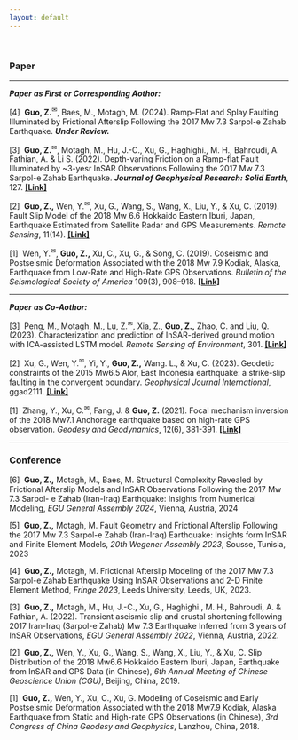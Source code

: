 ```yaml
---
layout: default
---
```


<br>

<html>
<meta charset="UTF-8">
<body>

<h3>Paper</h3>

<hr>
<p><i><b>Paper as First or Corresponding Aothor:</b></i></p>

<p> [4]&nbsp; <b>Guo, Z.</b><sup>&#9993;</sup>, Baes, M., Motagh, M. (2024). Ramp-Flat and Splay Faulting Illuminated by Frictional Afterslip Following the 2017 Mw 7.3 Sarpol-e Zahab Earthquake. <i><b>Under Review.</b></i>

<p> [3]&nbsp; <b>Guo, Z.</b><sup>&#9993;</sup>, Motagh, M., Hu, J.-C., Xu, G., Haghighi., M. H., Bahroudi, A.  Fathian, A. & Li S. (2022). Depth-varing Friction on a Ramp-flat Fault Illuminated by ~3-yesr InSAR Observations Following the 2017 Mw 7.3 Sarpol-e Zahab Earthquake. <i><b>Journal of Geophysical Research: Solid Earth</b></i>, 127. <a href="https://agupubs.onlinelibrary.wiley.com/doi/10.1029/2022JB025148"><b>[Link]</b></a></p>

<p> [2]&nbsp; <b>Guo, Z.,</b> Wen, Y.<sup>&#9993;</sup>, Xu, G., Wang, S., Wang, X., Liu, Y., & Xu, C. (2019). Fault Slip Model of the 2018 Mw 6.6 Hokkaido Eastern Iburi, Japan, Earthquake Estimated from Satellite Radar and GPS Measurements. <i>Remote Sensing</i>, 11(14). <a href="https://doi.org/10.3390/rs11141667"><b>[Link]</b></a></p>

<p> [1]&nbsp; Wen, Y.<sup>&#9993;</sup>, <b>Guo, Z.,</b> Xu, C., Xu, G., & Song, C. (2019). Coseismic and Postseismic Deformation Associated with the 2018 Mw 7.9 Kodiak, Alaska, Earthquake from Low-Rate and High-Rate GPS Observations. <i>Bulletin of the Seismological Society of America</i> 109(3), 908–918. <a href="https://doi.org/10.1785/0120180246"><b>[Link]</b></a></p>


<hr>
<p><i><b>Paper as Co-Aothor:</b></i></p>

<p> [3]&nbsp; Peng, M., Motagh, M., Lu, Z.<sup>&#9993;</sup>, Xia, Z., <b>Guo, Z.,</b> Zhao, C. and Liu, Q. (2023). Characterization and prediction of InSAR-derived ground motion with ICA-assisted LSTM model. <i>Remote Sensing of Environment</i>, 301. <a href="https://www.sciencedirect.com/science/article/pii/S0034425723004753?dgcid=coauthor"><b>[Link]</b></a></p>

<p> [2]&nbsp; Xu, G., Wen, Y.<sup>&#9993;</sup>, Yi, Y., <b>Guo, Z.,</b> Wang. L., & Xu, C. (2023). Geodetic constraints of the 2015 Mw6.5 Alor, East Indonesia earthquake: a strike-slip faulting in the convergent boundary. <i>Geophysical Journal International</i>, ggad2111. <a href="https://academic.oup.com/gji/advance-article/doi/10.1093/gji/ggad211/7176061"><b>[Link]</b></a></p>

<p> [1]&nbsp; Zhang, Y., Xu, C.<sup>&#9993;</sup>, Fang, J. & <b>Guo, Z.</b> (2021). Focal mechanism inversion of the 2018 Mw7.1 Anchorage earthquake based on high-rate GPS observation. <i>Geodesy and Geodynamics</i>, 12(6), 381-391. <a href="https://doi.org/10.1016/j.geog.2021.09.004"><b>[Link]</b></a></p>

<hr>

<h3>Conference</h3>

<p> [6]&nbsp; <b>Guo, Z.,</b> Motagh, M., Baes, M. Structural Complexity Revealed by Frictional Afterslip Models and InSAR Observations Following the 2017 Mw 7.3 Sarpol- e Zahab (Iran-Iraq) Earthquake: Insights from Numerical Modeling, <i>EGU General Assembly 2024</i>, Vienna, Austria, 2024</p>

<p> [5]&nbsp; <b>Guo, Z.,</b> Motagh, M. Fault Geometry and Frictional Afterslip Following the 2017 Mw 7.3 Sarpol-e Zahab (Iran-Iraq) Earthquake: Insights form InSAR and Finite Element Models, <i>20th Wegener Assembly 2023</i>,  Sousse, Tunisia, 2023</p>

<p> [4]&nbsp; <b>Guo, Z.,</b> Motagh, M. Frictional Afterslip Modeling of the 2017 Mw 7.3 Sarpol-e Zahab Earthquake Using InSAR Observations and 2-D Finite Element Method, <i>Fringe 2023</i>, Leeds University, Leeds, UK, 2023.</p>

<p> [3]&nbsp; <b>Guo, Z.,</b> Motagh, M., Hu, J.-C., Xu, G., Haghighi., M. H., Bahroudi, A. & Fathian, A. (2022). Transient aseismic slip and crustal shortening following 2017 Iran-Iraq (Sarpol-e Zahab) Mw 7.3 Earthquake Inferred from 3 years of InSAR Observations, <i>EGU General Assembly 2022</i>, Vienna, Austria, 2022.</p>

<p> [2]&nbsp; <b>Guo, Z.,</b> Wen, Y., Xu, G., Wang, S., Wang, X., Liu, Y., & Xu, C. Slip Distribution of the 2018 Mw6.6 Hokkaido Eastern Iburi, Japan, Earthquake from InSAR and GPS Data (in Chinese), <i>6th Annual Meeting of Chinese Geoscience Union (CGU)</i>, Beijing, China, 2019.</p>

<p> [1]&nbsp; <b>Guo, Z.,</b> Wen, Y., Xu, C., Xu, G. Modeling of Coseismic and Early Postseismic Deformation Associated with the 2018 Mw7.9 Kodiak, Alaska Earthquake from Static and High-rate GPS Observations (in Chinese), <i>3rd Congress of China Geodesy and Geophysics</i>, Lanzhou, China, 2018.</p>

</body> 
</html>

</br></br>



